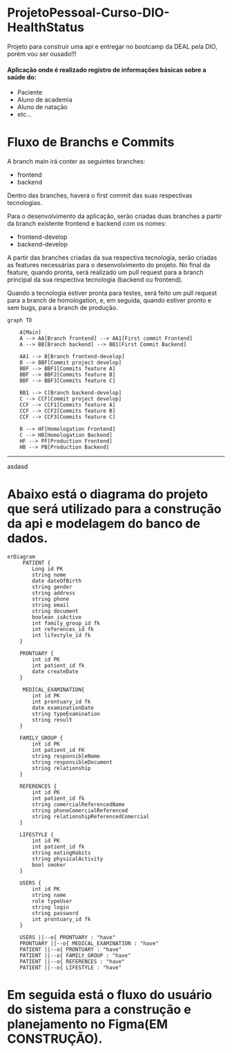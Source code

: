 # ProjetoPessoal-Curso-DIO-HealthStatus
Projeto para construir uma api e entregar no bootcamp da DEAL pela DIO, porém vou ser ousado!!!
#### Aplicação onde é realizado registro de informações básicas sobre a saúde do:
- Paciente
- Aluno de academia
- Aluno de natação
- etc...

# Fluxo de Branchs e Commits

<body>
    <p>A branch <span class="highlight">main</span> irá conter as seguintes branches:</p>
    <ul>
        <li><span class="highlight">frontend</span></li>
        <li><span class="highlight">backend</span></li>
    </ul>
    <p>Dentro das branches, haverá o <span class="highlight">first commit</span> das suas respectivas tecnologias.</p>
    <p>Para o desenvolvimento da aplicação, serão criadas duas branches a partir da branch existente <span class="highlight">frontend</span> e <span class="highlight">backend</span> com os nomes:</p>
    <ul>
        <li><span class="highlight">frontend-develop</span></li>
        <li><span class="highlight">backend-develop</span></li>
    </ul>
    <p>A partir das branches criadas da sua respectiva tecnologia, serão criadas as features necessárias para o desenvolvimento do projeto. No final da feature, quando pronta, será realizado um <span class="highlight">pull request</span> para a branch principal da sua respectiva tecnologia (<span class="highlight">backend</span> ou <span class="highlight">frontend</span>).</p>
    <p>Quando a tecnologia estiver pronta para testes, será feito um <span class="highlight">pull request</span> para a branch de <span class="highlight">homologation</span>, e, em seguida, quando estiver pronto e sem bugs, para a branch de <span class="highlight">produção</span>.</p>
</body>

```mermaid
graph TD

    A[Main]
    A --> AA[Branch frontend] --> AA1[First commit Frontend]
    A --> BB[Branch backend] --> BB1[First Commit Backend]

    AA1 --> B[Branch frontend-develop]
    B --> BBF[Commit project develop]
    BBF --> BBF1[Commits feature A]
    BBF --> BBF2[Commits feature B]
    BBF --> BBF3[Commits feature C]

    BB1 --> C[Branch backend-develop]
    C --> CCF[Commit project develop]
    CCF --> CCF1[Commits feature A]
    CCF --> CCF2[Commits feature B]
    CCF --> CCF3[Commits feature C]

    B --> HF[Homologation Frontend]
    C --> HB[Homologation Backend]
    HF --> PF[Production Frontend]
    HB --> PB[Production Backend]

```

--------------------------------------
asdasd
# Abaixo está o diagrama do projeto que será utilizado para a construção da api e modelagem do banco de dados.

```mermaid
erDiagram
     PATIENT {
        Long id PK
        string nome
        date dateOfBirth
        string gender
        string address
        string phone
        string email
        string document
        boolean isActive
        int family_group_id fk
        int references_id fk
        int lifestyle_id fk
    }

    PRONTUARY {
        int id PK
        int patient_id fk
        date createDate
    }

     MEDICAL_EXAMINATION{
        int id PK
        int prontuary_id fk
        date examinationDate
        string typeExamination
        string result
    }

    FAMILY_GROUP {
        int id PK
        int patient_id FK
        string responsibleName
        string responsibleDocument
        string relationship
    }

    REFERENCES {
        int id PK
        int patient_id fk
        string comercialReferencedName
        string phoneComercialReferenced
        string relationshipReferencedComercial
    }

    LIFESTYLE {
        int id PK
        int patient_id fk
        string eatingHabits
        string physicalActivity
        bool smoker
    }

    USERS {
        int id PK
        string name
        role typeUser
        string login
        string password
        int prontuary_id fk
    }

    USERS ||--o{ PRONTUARY : "have"
    PRONTUARY ||--o{ MEDICAL_EXAMINATION : "have"
    PATIENT ||--o{ PRONTUARY : "have"
    PATIENT ||--o{ FAMILY_GROUP : "have"
    PATIENT ||--o{ REFERENCES : "have"
    PATIENT ||--o{ LIFESTYLE : "have"

```
# Em seguida está o fluxo do usuário do sistema para a construção e planejamento no Figma(EM CONSTRUÇÃO).


